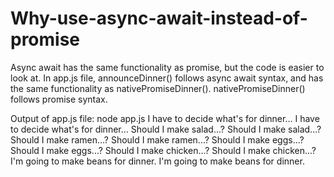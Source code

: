 # Why-use-async-await-instead-of-promise

Async await has the same functionality as promise, but the code is easier to look at.
In app.js file, announceDinner() follows async await syntax, and has the same functionality as nativePromiseDinner(). nativePromiseDinner() follows promise syntax.

Output of app.js file:
node app.js
I have to decide what's for dinner...
I have to decide what's for dinner...
Should I make salad...?
Should I make salad...?
Should I make ramen...?
Should I make ramen...?
Should I make eggs...?
Should I make eggs...?
Should I make chicken...?
Should I make chicken...?
I'm going to make beans for dinner.
I'm going to make beans for dinner.
